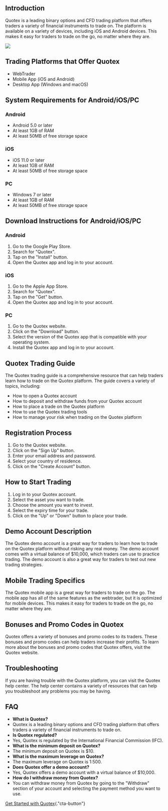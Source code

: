 ## Introduction

Quotex is a leading binary options and CFD trading platform that offers
traders a variety of financial instruments to trade on. The platform is
available on a variety of devices, including iOS and Android devices.
This makes it easy for traders to trade on the go, no matter where they
are.

[![](https://static.quotex.io/files/10_en/300_250.jpg)](https://traff.sbs/brokerqxlid)

## Trading Platforms that Offer Quotex

-   WebTrader
-   Mobile App (iOS and Android)
-   Desktop App (Windows and macOS)

## System Requirements for Android/iOS/PC

### Android

-   Android 5.0 or later
-   At least 1GB of RAM
-   At least 50MB of free storage space

### iOS

-   iOS 11.0 or later
-   At least 1GB of RAM
-   At least 50MB of free storage space

### PC

-   Windows 7 or later
-   At least 1GB of RAM
-   At least 50MB of free storage space

## Download Instructions for Android/iOS/PC

### Android

1.  Go to the Google Play Store.
2.  Search for "Quotex".
3.  Tap on the "Install" button.
4.  Open the Quotex app and log in to your account.

### iOS

1.  Go to the Apple App Store.
2.  Search for "Quotex".
3.  Tap on the "Get" button.
4.  Open the Quotex app and log in to your account.

### PC

1.  Go to the Quotex website.
2.  Click on the "Download" button.
3.  Select the version of the Quotex app that is compatible with your
    operating system.
4.  Install the Quotex app and log in to your account.

## Quotex Trading Guide

The Quotex trading guide is a comprehensive resource that can help
traders learn how to trade on the Quotex platform. The guide covers a
variety of topics, including:

-   How to open a Quotex account
-   How to deposit and withdraw funds from your Quotex account
-   How to place a trade on the Quotex platform
-   How to use the Quotex trading tools
-   How to manage your risk when trading on the Quotex platform

## Registration Process

1.  Go to the Quotex website.
2.  Click on the "Sign Up" button.
3.  Enter your email address and password.
4.  Select your country of residence.
5.  Click on the "Create Account" button.

## How to Start Trading

1.  Log in to your Quotex account.
2.  Select the asset you want to trade.
3.  Choose the amount you want to invest.
4.  Select the expiry time for your trade.
5.  Click on the "Up" or "Down" button to place your trade.

## Demo Account Description

The Quotex demo account is a great way for traders to learn how to trade
on the Quotex platform without risking any real money. The demo account
comes with a virtual balance of \$10,000, which traders can use to
practice trading. The demo account is also a great way for traders to
test out new trading strategies.

## Mobile Trading Specifics

The Quotex mobile app is a great way for traders to trade on the go. The
mobile app has all of the same features as the webtrader, but it is
optimized for mobile devices. This makes it easy for traders to trade on
the go, no matter where they are.

## Bonuses and Promo Codes in Quotex

Quotex offers a variety of bonuses and promo codes to its traders. These
bonuses and promo codes can help traders increase their profits. To
learn more about the bonuses and promo codes that Quotex offers, visit
the Quotex website.

## Troubleshooting

If you are having trouble with the Quotex platform, you can visit the
Quotex help center. The help center contains a variety of resources that
can help you troubleshoot any problems you may be having.

## FAQ

-   **What is Quotex?**
-   Quotex is a leading binary options and CFD trading platform that
    offers traders a variety of financial instruments to trade on.
-   **Is Quotex regulated?**
-   Yes, Quotex is regulated by the International Financial Commission
    (IFC).
-   **What is the minimum deposit on Quotex?**
-   The minimum deposit on Quotex is \$10.
-   **What is the maximum leverage on Quotex?**
-   The maximum leverage on Quotex is 1:500.
-   **Does Quotex offer a demo account?**
-   Yes, Quotex offers a demo account with a virtual balance of
    \$10,000.
-   **How do I withdraw money from Quotex?**
-   You can withdraw money from Quotex by going to the "Withdraw"
    section of your account and selecting the payment method you want to
    use.

[Get Started with
Quotex](\%22https://traff.sbs/quotexonelink\%22){."cta-button"}

